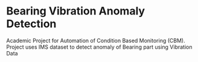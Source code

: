 # Bearing Vibration Anomaly Detection
Academic Project for Automation of Condition Based Monitoring (CBM). Project uses IMS dataset to detect anomaly of Bearing part using Vibration Data
